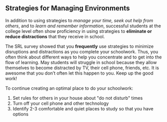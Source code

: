 ## Strategies for Managing Environments

In addition to using strategies to *manage your time, seek out help from others*, and to *learn and remember information*, successful students at the college level often show proficiency in using strategies to **eliminate or reduce distractions** that they receive in school. 

The SRL survey showed that you **frequently** use strategies to minimize disruptions and distractions as you complete your schoolwork. Thus, you often think about different ways to help you concentrate and to get into the flow of learning. May students will struggle in school because they allow themselves to become distracted by TV, their cell phone, friends, etc. It is awesome that you don’t often let this happen to you. Keep up the good work! 

To continue creating an optimal place to do your schoolwork:

1.	Set rules for others in your house about "do not disturb" times
2.	Turn off your cell phone and other technology
3.	Identify 2-3 comfortable and quiet places to study so that you have options
